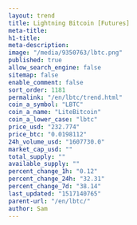 ```yaml
---
layout: trend
title: Lightning Bitcoin [Futures]
meta-title: 
h1-title: 
meta-description: 
image: "/media/9350763/lbtc.png"
published: true
allow_search_engine: false
sitemap: false
enable_comment: false
sort_order: 1181
permalink: "/en/lbtc/trend.html"
coin_a_symbol: "LBTC"
coin_a_name: "LiteBitcoin"
coin_a_lower_case: "lbtc"
price_usd: "232.774"
price_btc: "0.0198112"
24h_volume_usd: "1607730.0"
market_cap_usd: ""
total_supply: ""
available_supply: ""
percent_change_1h: "0.12"
percent_change_24h: "32.31"
percent_change_7d: "38.14"
last_updated: "1517140765"
parent-url: "/en/lbtc/"
author: Sam
---
```


